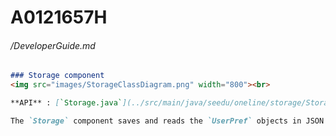 # A0121657H
###### /DeveloperGuide.md
``` md
### Storage component  
<img src="images/StorageClassDiagram.png" width="800"><br>

**API** : [`Storage.java`](../src/main/java/seedu/oneline/storage/Storage.java)

The `Storage` component saves and reads the `UserPref` objects in JSON format, and OneLine data in XML format.

```
